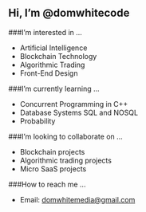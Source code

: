 ## Hi, I’m @domwhitecode

###I’m interested in ...
- Artificial Intelligence
- Blockchain Technology
- Algorithmic Trading
- Front-End Design

###I’m currently learning ...
- Concurrent Programming in C++
- Database Systems SQL and NOSQL
- Probability

###I’m looking to collaborate on ...
- Blockchain projects
- Algorithmic trading projects
- Micro SaaS projects 


###How to reach me ...
- Email: domwhitemedia@gmail.com

<!---
domwhitecode/domwhitecode is a ✨ special ✨ repository because its `README.md` (this file) appears on your GitHub profile.
You can click the Preview link to take a look at your changes.
--->
